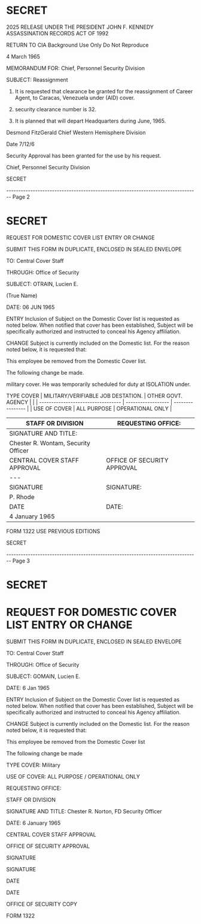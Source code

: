 # SECRET

2025 RELEASE UNDER THE PRESIDENT JOHN F. KENNEDY ASSASSINATION RECORDS ACT OF 1992

RETURN TO CIA
Background Use Only
Do Not Reproduce

4 March 1965

MEMORANDUM FOR: Chief, Personnel Security Division

SUBJECT: Reassignment

1. It is requested that clearance be granted for the reassignment of
   Career Agent, to Caracas, Venezuela under (AID) cover.

2. security clearance number is 32.

3. It is planned that will depart Headquarters during June, 1965.

Desmond FitzGerald
Chief
Western Hemisphere Division

Date 7/12/6

Security Approval has been granted for the use
by his request.

Chief, Personnel Security Division

SECRET


-------------------------------------------------------------------------------- Page 2

# SECRET

REQUEST FOR DOMESTIC COVER LIST ENTRY OR CHANGE

SUBMIT THIS FORM IN DUPLICATE, ENCLOSED IN SEALED ENVELOPE

TO: Central Cover Staff

THROUGH: Office of Security

SUBJECT: OTRAIN, Lucien E.

(True Name)

DATE: 06 JUN 1965

ENTRY Inclusion of Subject on the Domestic Cover list is requested as noted below. When notified that cover has been established, Subject will be specifically authorized and instructed to conceal his Agency affiliation.

CHANGE Subject is currently included on the Domestic list. For the reason noted below, it is requested that:

This employee be removed from the Domestic Cover list.

The following change be made.

military cover. He was temporarily scheduled for duty at ISOLATION under.

TYPE COVER
| MILITARY/VERIFIABLE JOB DESTATION. | OTHER GOVT. AGENCY |                  |
| ---------------------------------- | ------------------ | ---------------- |
| USE OF COVER                       | ALL PURPOSE        | OPERATIONAL ONLY |

| STAFF OR DIVISION                   | REQUESTING OFFICE:          |
| ----------------------------------- | --------------------------- |
| SIGNATURE AND TITLE:                |                             |
| Chester R. Wontam, Security Officer |                             |
| CENTRAL COVER STAFF APPROVAL        | OFFICE OF SECURITY APPROVAL |
| ---                                 |                             |
| SIGNATURE                           | SIGNATURE:                  |
| P. Rhode                            |                             |
| DATE                                | DATE:                       |
| 4 January 1965                      |                             |

FORM 1322 USE PREVIOUS EDITIONS

SECRET


-------------------------------------------------------------------------------- Page 3

# SECRET

# REQUEST FOR DOMESTIC COVER LIST ENTRY OR CHANGE

SUBMIT THIS FORM IN DUPLICATE, ENCLOSED IN SEALED ENVELOPE

TO: Central Cover Staff

THROUGH: Office of Security

SUBJECT: GOMAIN, Lucien E.

DATE: 6 Jan 1965

ENTRY Inclusion of Subject on the Domestic Cover list is requested as noted below. When notified that cover has been established, Subject will be specifically authorized and instructed to conceal his Agency affiliation.

CHANGE Subject is currently included on the Domestic list. For the reason noted below, it is requested that:

This employee be removed from the Domestic Cover list

The following change be made

TYPE COVER: Military

USE OF COVER: ALL PURPOSE / OPERATIONAL ONLY

REQUESTING OFFICE:

STAFF OR DIVISION

SIGNATURE AND TITLE:
Chester R. Norton, FD Security Officer

DATE: 6 January 1965

CENTRAL COVER STAFF APPROVAL

OFFICE OF SECURITY APPROVAL

SIGNATURE

SIGNATURE

DATE

DATE

OFFICE OF SECURITY COPY

FORM 1322

